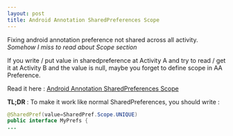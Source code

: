 ```yaml
---
layout: post
title: Android Annotation SharedPreferences Scope
---
```


Fixing android annotation preference not shared across all activity. *Somehow I miss to read about Scope section*

<!--break-->

If you write / put value in sharedpreference at Activity A and try to read / get it at Activity B and the value is null, maybe you forget to define scope in AA Preference.

Read it here : [Android Annotation SharedPreferences Scope](https://github.com/excilys/androidannotations/wiki/SharedPreferencesHelpers#scope)

**TL;DR** : To make it work like normal SharedPreferences, you should write :

```java
@SharedPref(value=SharedPref.Scope.UNIQUE)
public interface MyPrefs {
...
```
